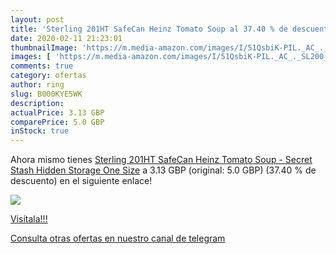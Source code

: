 ```yaml
---
layout: post
title: 'Sterling 201HT SafeCan Heinz Tomato Soup al 37.40 % de descuento'
date: 2020-02-11 21:23:01
thumbnailImage: 'https://m.media-amazon.com/images/I/51QsbiK-PIL._AC_._SL200_.jpg'
images: [ 'https://m.media-amazon.com/images/I/51QsbiK-PIL._AC_._SL200_.jpg' ]
comments: true
category: ofertas
author: ring
slug: B000KYE5WK
description:
actualPrice: 3.13 GBP
comparePrice: 5.0 GBP
inStock: true
---
```


Ahora mismo tienes [Sterling 201HT SafeCan Heinz Tomato Soup - Secret Stash Hidden Storage  One Size](https://www.amazon.com/dp/B000KYE5WK/?tag=redken08-20) a 3.13 GBP (original: 5.0 GBP) (37.40 %  de descuento) en el siguiente enlace!

[![](https://m.media-amazon.com/images/I/51QsbiK-PIL._AC_._SL200_.jpg)](https://www.amazon.com/dp/B000KYE5WK/?tag=redken08-20)

[Visítala!!!](https://www.amazon.com/dp/B000KYE5WK/?tag=redken08-20)

[Consulta otras ofertas en nuestro canal de telegram](https://t.me/s/ofertas25)
